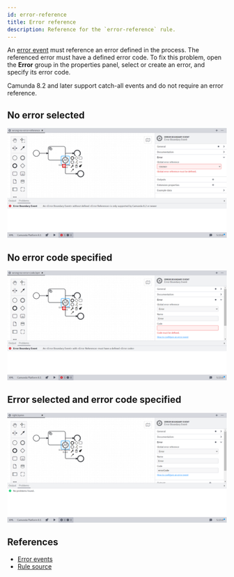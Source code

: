```yaml
---
id: error-reference
title: Error reference
description: Reference for the `error-reference` rule.
---
```


An [error event](../../../../bpmn/error-events/) must reference an error defined in the process. The referenced error must have a defined error code. To fix this problem, open the **Error** group in the properties panel, select or create an error, and specify its error code.

Camunda 8.2 and later support catch-all events and do not require an error reference.

## No error selected

![No error selected](./img/error-reference/wrong-no-error-reference.png)

## No error code specified

![No error code specified](./img/error-reference/wrong-no-error-code.png)

## Error selected and error code specified

![Error selected and error code specified](./img/error-reference/right.png)

## References

- [Error events](../../../../bpmn/error-events/)
- [Rule source](https://github.com/camunda/bpmnlint-plugin-camunda-compat/blob/main/rules/camunda-cloud/error-reference.js)
